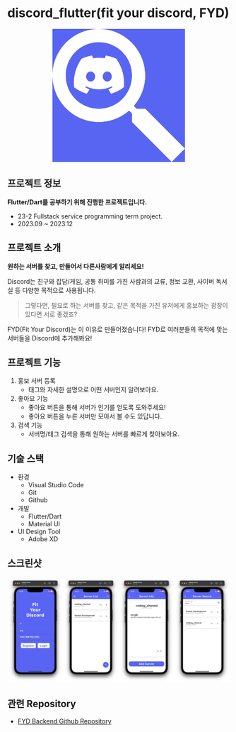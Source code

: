 # discord_flutter(fit your discord, FYD)

<p align="center"><img src="img/Logo.png" height="300px", width="300px"></p>

## 프로젝트 정보

**Flutter/Dart를 공부하기 위해 진행한 프로젝트입니다.**

- 23-2 Fullstack service programming term project.
- 2023.09 ~ 2023.12

## 프로젝트 소개

**원하는 서버를 찾고, 만들어서 다른사람에게 알리세요!**

Discord는 친구와 잡담/게임, 공통 취미를 가진 사람과의 교류, 정보 교환, 사이버 독서실 등 다양한 목적으로 사용됩니다.

> 그렇다면, 필요로 하는 서버를 찾고, 같은 목적을 가진 유저에게 홍보하는 광장이 있다면 서로 좋겠죠?

FYD(Fit Your Discord)는 이 이유로 만들어졌습니다! FYD로 여러분들의 목적에 맞는 서버들을 Discord에 추가해봐요!

## 프로젝트 기능

1. 홍보 서버 등록
   - 태그와 자세한 설명으로 어떤 서버인지 알려보아요.
2. 좋아요 기능
   - 좋아요 버튼을 통해 서버가 인기를 얻도록 도와주세요!
   - 좋아요 버튼을 누른 서버만 모아서 볼 수도 있답니다.
3. 검색 기능
   - 서버명/태그 검색을 통해 원하는 서버를 빠르게 찾아보아요.

## 기술 스택

- 환경
  - Visual Studio Code
  - Git
  - Github
- 개발
  - Flutter/Dart
  - Material UI
- UI Design Tool
  - Adobe XD

## 스크린샷

![FYD_Screenshot](img/FYD_Screenshot.png)

## 관련 Repository

- [FYD Backend Github Repository](https://github.com/DevLeti/fyd-backend)
